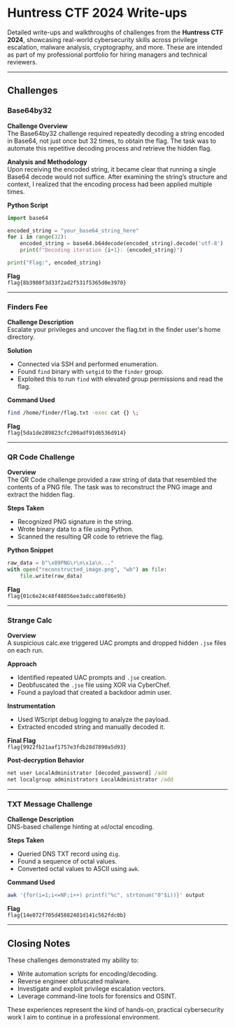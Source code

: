 
# Huntress CTF 2024 Write-ups

Detailed write-ups and walkthroughs of challenges from the **Huntress CTF 2024**, showcasing real-world cybersecurity skills across privilege escalation, malware analysis, cryptography, and more. These are intended as part of my professional portfolio for hiring managers and technical reviewers.

---

## Challenges

### Base64by32

**Challenge Overview**  
The Base64by32 challenge required repeatedly decoding a string encoded in Base64, not just once but 32 times, to obtain the flag. The task was to automate this repetitive decoding process and retrieve the hidden flag.

**Analysis and Methodology**  
Upon receiving the encoded string, it became clear that running a single Base64 decode would not suffice. After examining the string’s structure and context, I realized that the encoding process had been applied multiple times.

**Python Script**
```python
import base64

encoded_string = "your_base64_string_here"
for i in range(32):
    encoded_string = base64.b64decode(encoded_string).decode('utf-8')
    print(f"Decoding iteration {i+1}: {encoded_string}")

print("Flag:", encoded_string)
```

**Flag**  
`flag{8b3980f3d33f2ad2f531f5365d0e3970}`

---

### Finders Fee

**Challenge Description**  
Escalate your privileges and uncover the flag.txt in the finder user's home directory.

**Solution**  
- Connected via SSH and performed enumeration.
- Found `find` binary with `setgid` to the `finder` group.
- Exploited this to run `find` with elevated group permissions and read the flag.

**Command Used**
```bash
find /home/finder/flag.txt -exec cat {} \;
```

**Flag**  
`flag{5da1de289823cfc200adf91d6536d914}`

---

### QR Code Challenge

**Overview**  
The QR Code challenge provided a raw string of data that resembled the contents of a PNG file. The task was to reconstruct the PNG image and extract the hidden flag.

**Steps Taken**  
- Recognized PNG signature in the string.
- Wrote binary data to a file using Python.
- Scanned the resulting QR code to retrieve the flag.

**Python Snippet**
```python
raw_data = b"\x89PNG\r\n\x1a\n..."
with open("reconstructed_image.png", "wb") as file:
    file.write(raw_data)
```

**Flag**  
`flag{01c6e24c48f48856ee3adcca00f86e9b}`

---

### Strange Calc

**Overview**  
A suspicious calc.exe triggered UAC prompts and dropped hidden `.jse` files on each run.

**Approach**  
- Identified repeated UAC prompts and `.jse` creation.
- Deobfuscated the `.jse` file using XOR via CyberChef.
- Found a payload that created a backdoor admin user.

**Instrumentation**
- Used WScript debug logging to analyze the payload.
- Extracted encoded string and manually decoded it.

**Final Flag**  
`flag{9922fb21aaf1757e3fdb28d7890a5d93}`

**Post-decryption Behavior**  
```cmd
net user LocalAdministrator [decoded_password] /add
net localgroup administrators LocalAdministrator /add
```

---

### TXT Message Challenge

**Challenge Description**  
DNS-based challenge hinting at `od`/octal encoding.

**Steps Taken**
- Queried DNS TXT record using `dig`.
- Found a sequence of octal values.
- Converted octal values to ASCII using `awk`.

**Command Used**
```bash
awk '{for(i=1;i<=NF;i++) printf("%c", strtonum("0"$i))}' output
```

**Flag**  
`flag{14e072f705d45882401d141c562fdc0b}`

---

## Closing Notes

These challenges demonstrated my ability to:
- Write automation scripts for encoding/decoding.
- Reverse engineer obfuscated malware.
- Investigate and exploit privilege escalation vectors.
- Leverage command-line tools for forensics and OSINT.

These experiences represent the kind of hands-on, practical cybersecurity work I aim to continue in a professional environment.
